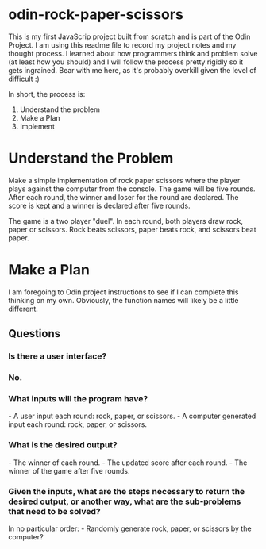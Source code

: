 # odin-rock-paper-scissors

This is my first JavaScrip project built from scratch and is part of the Odin Project. I am using this readme file to record my project notes and my thought process. I learned about how programmers think and problem solve (at least how you should) and I will follow the process pretty rigidly so it gets ingrained. Bear with me here, as it's probably overkill given the level of difficult :)

In short, the process is:
<ol> 
    <li>Understand the problem</li>
    <li>Make a Plan</li>
    <li>Implement</li>
</ol>

<h1>Understand the Problem</h1>
Make a simple implementation of rock paper scissors where the player plays against the computer from the console. The game will be five rounds. After each round, the winner and loser for the round are declared. The score is kept and a winner is declared after five rounds.

The game is a two player "duel". In each round, both players draw rock, paper or scissors. Rock beats scissors, paper beats rock, and scissors beat paper. 

<h1>Make a Plan</h1>
I am foregoing to Odin project instructions to see if I can complete this thinking on my own. Obviously, the function names will likely be a little different.
<h2>Questions</h2>
<h3>Is there a user interface?<h3>
No.
<h3>What inputs will the program have?</h3>
- A user input each round: rock, paper, or scissors.
- A computer generated input each round: rock, paper, or scissors.
<h3>What is the desired output?</h3>
- The winner of each round.
- The updated score after each round.
- The winner of the game after five rounds.
<h3>Given the inputs, what are the steps necessary to return the desired output, or another way, what are the sub-problems that need to be solved?</h3>
In no particular order:
- Randomly generate rock, paper, or scissors by the computer?




